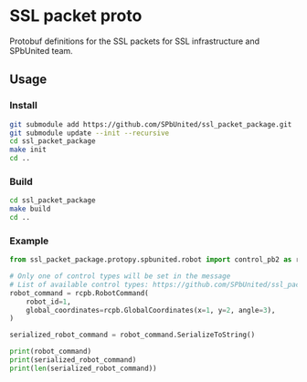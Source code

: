 # SSL packet proto

Protobuf definitions for the SSL packets for SSL infrastructure and SPbUnited team.

## Usage

### Install

```bash
git submodule add https://github.com/SPbUnited/ssl_packet_package.git
git submodule update --init --recursive
cd ssl_packet_package
make init
cd ..
```

### Build

```bash
cd ssl_packet_package
make build
cd ..
```

### Example

```python
from ssl_packet_package.protopy.spbunited.robot import control_pb2 as rcpb

# Only one of control types will be set in the message
# List of available control types: https://github.com/SPbUnited/ssl_packet_package/blob/main/ssl_packet_package/protopy/spbunited/robot/control.proto
robot_command = rcpb.RobotCommand(
    robot_id=1,
    global_coordinates=rcpb.GlobalCoordinates(x=1, y=2, angle=3),
)

serialized_robot_command = robot_command.SerializeToString()

print(robot_command)
print(serialized_robot_command)
print(len(serialized_robot_command))
```